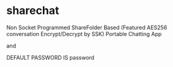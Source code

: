 # sharechat
Non Socket Programmed ShareFolder Based (Featured AES256 conversation Encrypt/Decrypt by SSK) Portable Chatting App

and


DEFAULT PASSWORD IS password
